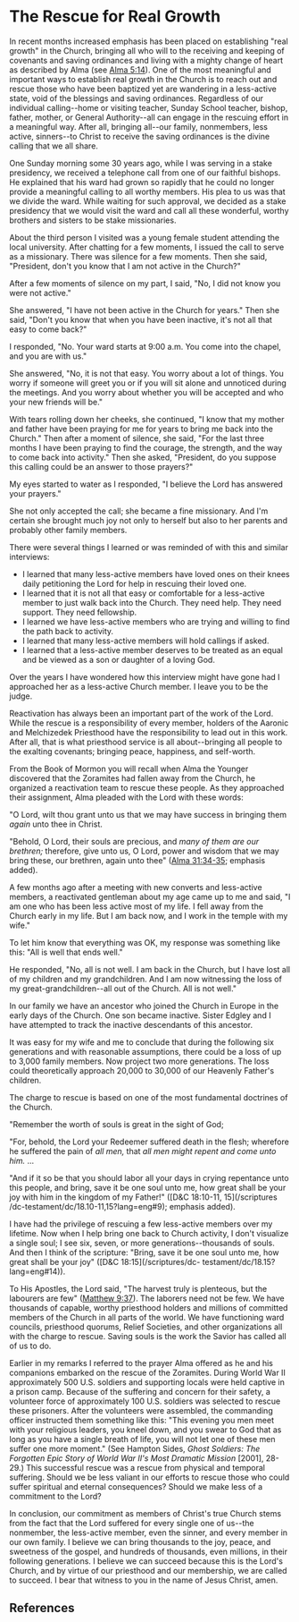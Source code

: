 # The Rescue for Real Growth

In recent months increased emphasis has been placed on establishing "real
growth" in the Church, bringing all who will to the receiving and keeping of
covenants and saving ordinances and living with a mighty change of heart as
described by Alma (see [Alma 5:14](/scriptures/bofm/alma/5.14?lang=eng#13)).
One of the most meaningful and important ways to establish real growth in the
Church is to reach out and rescue those who have been baptized yet are
wandering in a less-active state, void of the blessings and saving ordinances.
Regardless of our individual calling--home or visiting teacher, Sunday School
teacher, bishop, father, mother, or General Authority--all can engage in the
rescuing effort in a meaningful way. After all, bringing all--our family,
nonmembers, less active, sinners--to Christ to receive the saving ordinances
is the divine calling that we all share.

One Sunday morning some 30 years ago, while I was serving in a stake
presidency, we received a telephone call from one of our faithful bishops. He
explained that his ward had grown so rapidly that he could no longer provide a
meaningful calling to all worthy members. His plea to us was that we divide
the ward. While waiting for such approval, we decided as a stake presidency
that we would visit the ward and call all these wonderful, worthy brothers and
sisters to be stake missionaries.

About the third person I visited was a young female student attending the
local university. After chatting for a few moments, I issued the call to serve
as a missionary. There was silence for a few moments. Then she said,
"President, don't you know that I am not active in the Church?"

After a few moments of silence on my part, I said, "No, I did not know you
were not active."

She answered, "I have not been active in the Church for years." Then she said,
"Don't you know that when you have been inactive, it's not all that easy to
come back?"

I responded, "No. Your ward starts at 9:00 a.m. You come into the chapel, and
you are with us."

She answered, "No, it is not that easy. You worry about a lot of things. You
worry if someone will greet you or if you will sit alone and unnoticed during
the meetings. And you worry about whether you will be accepted and who your
new friends will be."

With tears rolling down her cheeks, she continued, "I know that my mother and
father have been praying for me for years to bring me back into the Church."
Then after a moment of silence, she said, "For the last three months I have
been praying to find the courage, the strength, and the way to come back into
activity." Then she asked, "President, do you suppose this calling could be an
answer to those prayers?"

My eyes started to water as I responded, "I believe the Lord has answered your
prayers."

She not only accepted the call; she became a fine missionary. And I'm certain
she brought much joy not only to herself but also to her parents and probably
other family members.

There were several things I learned or was reminded of with this and similar
interviews:

  * I learned that many less-active members have loved ones on their knees daily petitioning the Lord for help in rescuing their loved one. 
  * I learned that it is not all that easy or comfortable for a less-active member to just walk back into the Church. They need help. They need support. They need fellowship. 
  * I learned we have less-active members who are trying and willing to find the path back to activity. 
  * I learned that many less-active members will hold callings if asked. 
  * I learned that a less-active member deserves to be treated as an equal and be viewed as a son or daughter of a loving God. 

Over the years I have wondered how this interview might have gone had I
approached her as a less-active Church member. I leave you to be the judge.

Reactivation has always been an important part of the work of the Lord. While
the rescue is a responsibility of every member, holders of the Aaronic and
Melchizedek Priesthood have the responsibility to lead out in this work. After
all, that is what priesthood service is all about--bringing all people to the
exalting covenants; bringing peace, happiness, and self-worth.

From the Book of Mormon you will recall when Alma the Younger discovered that
the Zoramites had fallen away from the Church, he organized a reactivation
team to rescue these people. As they approached their assignment, Alma pleaded
with the Lord with these words:

"O Lord, wilt thou grant unto us that we may have success in bringing them
_again_ unto thee in Christ.

"Behold, O Lord, their souls are precious, and _many of them are our
brethren;_ therefore, give unto us, O Lord, power and wisdom that we may bring
these, our brethren, again unto thee" ([Alma
31:34-35](/scriptures/bofm/alma/31.34-35?lang=eng#33); emphasis added).

A few months ago after a meeting with new converts and less-active members, a
reactivated gentleman about my age came up to me and said, "I am one who has
been less active most of my life. I fell away from the Church early in my
life. But I am back now, and I work in the temple with my wife."

To let him know that everything was OK, my response was something like this:
"All is well that ends well."

He responded, "No, all is not well. I am back in the Church, but I have lost
all of my children and my grandchildren. And I am now witnessing the loss of
my great-grandchildren--all out of the Church. All is not well."

In our family we have an ancestor who joined the Church in Europe in the early
days of the Church. One son became inactive. Sister Edgley and I have
attempted to track the inactive descendants of this ancestor.

It was easy for my wife and me to conclude that during the following six
generations and with reasonable assumptions, there could be a loss of up to
3,000 family members. Now project two more generations. The loss could
theoretically approach 20,000 to 30,000 of our Heavenly Father's children.

The charge to rescue is based on one of the most fundamental doctrines of the
Church.

"Remember the worth of souls is great in the sight of God;

"For, behold, the Lord your Redeemer suffered death in the flesh; wherefore he
suffered the pain of _all men,_ that _all men might repent and come unto him._
...

"And if it so be that you should labor all your days in crying repentance unto
this people, and bring, save it be one soul unto me, how great shall be your
joy with him in the kingdom of my Father!" ([D&amp;C 18:10-11, 15](/scriptures
/dc-testament/dc/18.10-11,15?lang=eng#9); emphasis added).

I have had the privilege of rescuing a few less-active members over my
lifetime. Now when I help bring one back to Church activity, I don't visualize
a single soul; I see six, seven, or more generations--thousands of souls. And
then I think of the scripture: "Bring, save it be one soul unto me, how great
shall be your joy" ([D&amp;C 18:15](/scriptures/dc-
testament/dc/18.15?lang=eng#14)).

To His Apostles, the Lord said, "The harvest truly is plenteous, but the
labourers are few" ([Matthew 9:37](/scriptures/nt/matt/9.37?lang=eng#36)). The
laborers need not be few. We have thousands of capable, worthy priesthood
holders and millions of committed members of the Church in all parts of the
world. We have functioning ward councils, priesthood quorums, Relief
Societies, and other organizations all with the charge to rescue. Saving souls
is the work the Savior has called all of us to do.

Earlier in my remarks I referred to the prayer Alma offered as he and his
companions embarked on the rescue of the Zoramites. During World War II
approximately 500 U.S. soldiers and supporting locals were held captive in a
prison camp. Because of the suffering and concern for their safety, a
volunteer force of approximately 100 U.S. soldiers was selected to rescue
these prisoners. After the volunteers were assembled, the commanding officer
instructed them something like this: "This evening you men meet with your
religious leaders, you kneel down, and you swear to God that as long as you
have a single breath of life, you will not let one of these men suffer one
more moment." (See Hampton Sides, _Ghost Soldiers: The Forgotten Epic Story of
World War II's Most Dramatic Mission_ [2001], 28-29.) This successful rescue
was a rescue from physical and temporal suffering. Should we be less valiant
in our efforts to rescue those who could suffer spiritual and eternal
consequences? Should we make less of a commitment to the Lord?

In conclusion, our commitment as members of Christ's true Church stems from
the fact that the Lord suffered for every single one of us--the nonmember, the
less-active member, even the sinner, and every member in our own family. I
believe we can bring thousands to the joy, peace, and sweetness of the gospel,
and hundreds of thousands, even millions, in their following generations. I
believe we can succeed because this is the Lord's Church, and by virtue of our
priesthood and our membership, we are called to succeed. I bear that witness
to you in the name of Jesus Christ, amen.

## References

